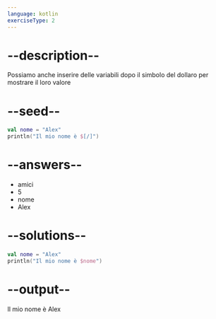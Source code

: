 ```yaml
---
language: kotlin
exerciseType: 2
---
```


# --description--

Possiamo anche inserire delle variabili dopo il simbolo del dollaro per mostrare il loro valore

# --seed--

```kotlin
val nome = "Alex"
println("Il mio nome è $[/]")
```

# --answers--

- amici
- 5
- nome
- Alex

# --solutions--

```kotlin
val nome = "Alex"
println("Il mio nome è $nome")
```

# --output--

Il mio nome è Alex

